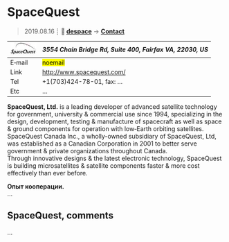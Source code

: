 # SpaceQuest
> 2019.08.16 ┊ **🚀 [despace](index.md)** → **[Contact](contact.md)**

|[![](f/contact/s/spacequest_logo1_thumb.jpg)](f/contact/s/spacequest_logo1.png)|*3554 Chain Bridge Rd, Suite 400, Fairfax VA, 22030, US*|
|:--|:--|
|E‑mail| <mark>noemail</mark> |
|Link| <http://www.spacequest.com/> |
|Tel| +1(703)424-78-01, fax: … |
|Etc| … |

**SpaceQuest, Ltd.** is a leading developer of advanced satellite technology for government, university & commercial use since 1994, specializing in the design, development, testing & manufacture of spacecraft as well as space & ground components for operation with low‑Earth orbiting satellites.  
SpaceQuest Canada Inc., a wholly-owned subsidiary of SpaceQuest, Ltd, was established as a Canadian Corporation in 2001 to better serve government & private organizations throughout Canada.  
Through innovative designs & the latest electronic technology, SpaceQuest is building microsatellites & satellite components faster & more cost effectively than ever before.

**Опыт кооперации.**  
…


<p style="page-break-after:always"> </p>

## SpaceQuest, comments

…

